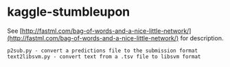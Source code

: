 kaggle-stumbleupon
==================

See [http://fastml.com/bag-of-words-and-a-nice-little-network/](http://fastml.com/bag-of-words-and-a-nice-little-network/) for description.

	p2sub.py - convert a predictions file to the submission format
	text2libsvm.py - convert text from a .tsv file to libsvm format